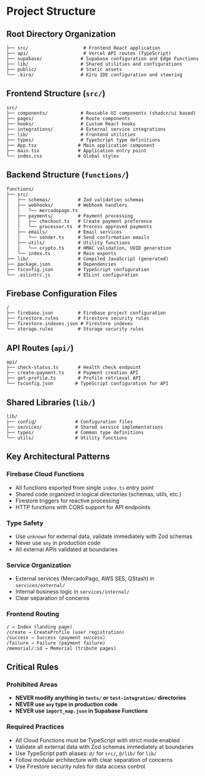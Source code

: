 # Project Structure

## Root Directory Organization

```
├── src/                    # Frontend React application
├── api/                    # Vercel API routes (TypeScript)
├── supabase/              # Supabase configuration and Edge Functions
├── lib/                   # Shared utilities and configurations
├── public/                # Static assets
└── .kiro/                 # Kiro IDE configuration and steering
```

## Frontend Structure (`src/`)

```
src/
├── components/            # Reusable UI components (shadcn/ui based)
├── pages/                 # Route components
├── hooks/                 # Custom React hooks
├── integrations/          # External service integrations
├── lib/                   # Frontend utilities
├── types/                 # TypeScript type definitions
├── App.tsx               # Main application component
├── main.tsx              # Application entry point
└── index.css             # Global styles
```

## Backend Structure (`functions/`)

```
functions/
├── src/
│   ├── schemas/          # Zod validation schemas
│   ├── webhooks/         # Webhook handlers
│   │   └── mercadopago.ts
│   ├── payments/         # Payment processing
│   │   ├── checkout.ts   # Create payment preference
│   │   └── processor.ts  # Process approved payments
│   ├── emails/           # Email services
│   │   └── sender.ts     # Send confirmation emails
│   ├── utils/            # Utility functions
│   │   └── crypto.ts     # HMAC validation, UUID generation
│   └── index.ts          # Main exports
├── lib/                  # Compiled JavaScript (generated)
├── package.json          # Dependencies
├── tsconfig.json         # TypeScript configuration
└── .eslintrc.js          # ESLint configuration
```

## Firebase Configuration Files

```
/
├── firebase.json         # Firebase project configuration
├── firestore.rules       # Firestore security rules
├── firestore.indexes.json # Firestore indexes
└── storage.rules         # Storage security rules
```

## API Routes (`api/`)

```
api/
├── check-status.ts       # Health check endpoint
├── create-payment.ts     # Payment creation API
├── get-profile.ts        # Profile retrieval API
└── tsconfig.json        # TypeScript configuration for API
```

## Shared Libraries (`lib/`)

```
lib/
├── config/              # Configuration files
├── services/            # Shared service implementations
├── types/               # Common type definitions
└── utils/               # Utility functions
```

## Key Architectural Patterns

### Firebase Cloud Functions

- All functions exported from single `index.ts` entry point
- Shared code organized in logical directories (schemas, utils, etc.)
- Firestore triggers for reactive processing
- HTTP functions with CORS support for API endpoints

### Type Safety

- Use `unknown` for external data, validate immediately with Zod schemas
- Never use `any` in production code
- All external APIs validated at boundaries

### Service Organization

- External services (MercadoPago, AWS SES, QStash) in `services/external/`
- Internal business logic in `services/internal/`
- Clear separation of concerns

### Frontend Routing

```
/ → Index (landing page)
/create → CreateProfile (user registration)
/success → Success (payment success)
/failure → Failure (payment failure)
/memorial/:id → Memorial (tribute pages)
```

## Critical Rules

### Prohibited Areas

- **NEVER modify anything in `tests/` or `test-integration/` directories**
- **NEVER use `any` type in production code**
- **NEVER use `import_map.json` in Supabase Functions**

### Required Practices

- All Cloud Functions must be TypeScript with strict mode enabled
- Validate all external data with Zod schemas immediately at boundaries
- Use TypeScript path aliases: `@/` for `src/`, `@/lib/` for `lib/`
- Follow modular architecture with clear separation of concerns
- Use Firestore security rules for data access control
